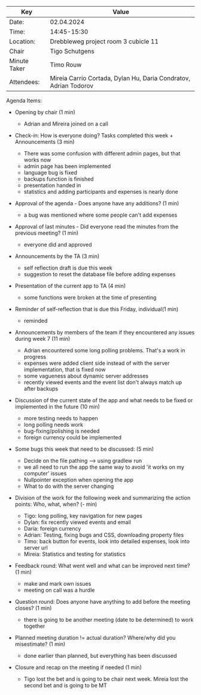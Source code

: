 | Key | Value                                                |
| --- |------------------------------------------------------|
| Date: | 02.04.2024                                           |
| Time: | 14:45-15:30                                          |
| Location: | Drebbleweg project room 3 cubicle 11                 |
| Chair | Tigo Schutgens                                |
| Minute Taker | Timo Rouw                                    |
| Attendees: | Mireia Carrio Cortada, Dylan Hu, Daria Condratov, Adrian Todorov |
Agenda Items:
- Opening by chair (1 min)
  - Adrian and Mireira joined on a call
- Check-in: How is everyone doing? Tasks completed this week + Announcements (3 min)
  - There was some confusion with different admin pages, but that works now
  - admin page has been implemented
  - language bug is fixed
  - backups function is finished
  - presentation handed in
  - statistics and adding participants and expenses is nearly done
- Approval of the agenda - Does anyone have any additions? (1 min)
  - a bug was mentioned where some people can't add expenses
- Approval of last minutes - Did everyone read the minutes from the previous meeting? (1 min)
  - everyone did and approved
- Announcements by the TA (3 min)
  - self reflection draft is due this week
  - suggestion to reset the database file before adding expenses
    
- Presentation of the current app to TA (4 min)
  - some functions were broken at the time of presenting
- Reminder of self-reflection that is due this Friday, individual(1 min)
  - reminded
- Announcements by members of the team if they encountered any issues during week 7 (11 min)
  - Adrian encountered some long polling problems. That's a work in progress
  - expenses were added client side instead of with the server implementation, that is fixed now
  - some vagueness about dynamic server addresses
  - recently viewed events and the event list don't always match up after backups
- Discussion of the current state of the app and what needs to be fixed or implemented in the future (10 min)
  - more testing needs to happen
  - long polling needs work
  - bug-fixing/polishing is needed
  - foreign currency could be implemented
- Some bugs this week that need to be discussed: (5 min)   
    - Decide on the file pathing --> using gradlew run
    - we all need to run the app the same way to avoid 'it works on my computer' issues
    - Nullpointer exception when opening the app
    - What to do with the server changing
- Division of the work for the following week and summarizing the action points: Who, what, when? (- min)
  - Tigo: long polling, key navigation for new pages
  - Dylan: fix recently viewed events and email
  - Daria: foreign currency
  - Adrian: Testing, fixing bugs and CSS, downloading property files
  - Timo: back button for events, look into detailed expenses, look into server url
  - Mireia: Statistics and testing for statistics
- Feedback round: What went well and what can be improved next time? (1 min)
  - make and mark own issues
  -  meeting on call was a hurdle
- Question round: Does anyone have anything to add before the meeting closes? (1 min)
  - there is going to be another meeting (date to be determined) to work together
- Planned meeting duration != actual duration? Where/why did you misestimate? (1 min)
  - done earlier than planned, but everything has been discussed
- Closure and recap on the meeting if needed (1 min)
  - Tigo lost the bet and is going to be chair next week. Mireia lost the second bet and is going to be MT